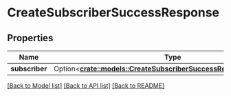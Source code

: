 # CreateSubscriberSuccessResponse

## Properties

Name | Type | Description | Notes
------------ | ------------- | ------------- | -------------
**subscriber** | Option<[**crate::models::CreateSubscriberSuccessResponseSubscriber**](create_subscriber_success_response_subscriber.md)> |  | [optional]

[[Back to Model list]](../README.md#documentation-for-models) [[Back to API list]](../README.md#documentation-for-api-endpoints) [[Back to README]](../README.md)



